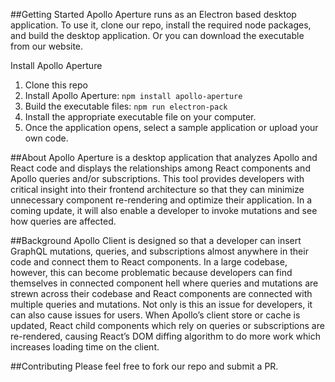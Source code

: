 ##Getting Started
Apollo Aperture runs as an Electron based desktop application. To use it, clone our repo, install the required node packages, and build the desktop application. Or you can download the executable from our website.  

Install Apollo Aperture
1. Clone this repo
1. Install Apollo Aperture: `npm install apollo-aperture`
2. Build the executable files: `npm run electron-pack`
3. Install the appropriate executable file on your computer.
4. Once the application opens, select a sample application or upload your own code.

##About
Apollo Aperture is a desktop application that analyzes Apollo and React code and displays the relationships among React components and Apollo queries and/or subscriptions. This tool provides developers with critical insight into their frontend architecture so that they can minimize unnecessary component re-rendering and optimize their application. In a coming update, it will also enable a developer to invoke mutations and see how queries are affected. 

##Background
Apollo Client is designed so that a developer can insert GraphQL mutations, queries, and subscriptions almost anywhere in their code and connect them to React components. In a large codebase, however, this can become problematic because developers can find themselves in connected component hell where queries and mutations are strewn across their codebase and React components are connected with multiple queries and mutations. Not only is this an issue for developers, it can also cause issues for users. When Apollo’s client store or cache is updated, React child components which rely on queries or subscriptions are re-rendered, causing React’s DOM diffing algorithm to do more work which increases loading time on the client.

##Contributing
Please feel free to fork our repo and submit a PR. 